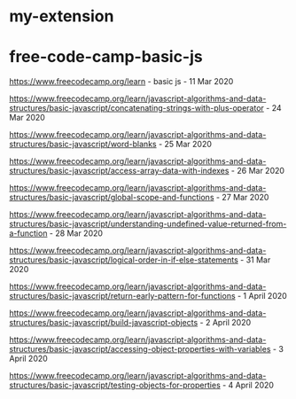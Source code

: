 # my-extension
# free-code-camp-basic-js

https://www.freecodecamp.org/learn - basic js - 11 Mar 2020

https://www.freecodecamp.org/learn/javascript-algorithms-and-data-structures/basic-javascript/concatenating-strings-with-plus-operator - 24 Mar 2020


https://www.freecodecamp.org/learn/javascript-algorithms-and-data-structures/basic-javascript/word-blanks - 25 Mar 2020

https://www.freecodecamp.org/learn/javascript-algorithms-and-data-structures/basic-javascript/access-array-data-with-indexes - 26 Mar 2020

https://www.freecodecamp.org/learn/javascript-algorithms-and-data-structures/basic-javascript/global-scope-and-functions - 27 Mar 2020

https://www.freecodecamp.org/learn/javascript-algorithms-and-data-structures/basic-javascript/understanding-undefined-value-returned-from-a-function - 28 Mar 2020

https://www.freecodecamp.org/learn/javascript-algorithms-and-data-structures/basic-javascript/logical-order-in-if-else-statements - 31 Mar 2020

https://www.freecodecamp.org/learn/javascript-algorithms-and-data-structures/basic-javascript/return-early-pattern-for-functions - 1 April 2020

https://www.freecodecamp.org/learn/javascript-algorithms-and-data-structures/basic-javascript/build-javascript-objects - 2 April 2020

https://www.freecodecamp.org/learn/javascript-algorithms-and-data-structures/basic-javascript/accessing-object-properties-with-variables - 3 April 2020

https://www.freecodecamp.org/learn/javascript-algorithms-and-data-structures/basic-javascript/testing-objects-for-properties - 4 April 2020